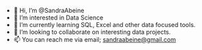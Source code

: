 - 👋 Hi, I’m @SandraAbeine
- 👀 I’m interested in Data Science 
- 🌱 I’m currently learning SQL, Excel and other data focused tools.
- 💞️ I’m looking to collaborate on interesting data projects.
- 📫 You can reach me via email; sandraabeine@gmail.com 


<!---
 ✨  ✨ 
--->
